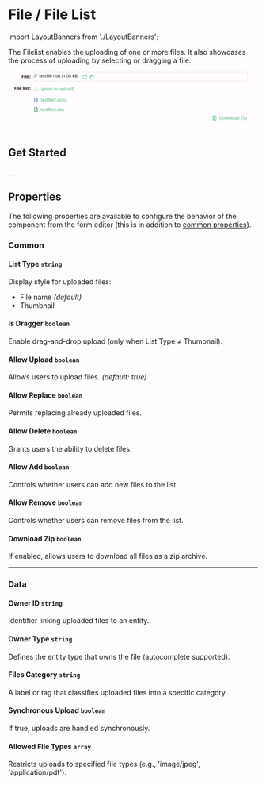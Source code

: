 # File / File List

import LayoutBanners from './LayoutBanners';

The Filelist enables the uploading of one or more files. It also showcases the process of uploading by selecting or dragging a file.

![Image](../Entity-References/images/filelist1.png)

[//]: # '<iframe width="100%" height="500" src="https://pd-docs-adminportal-test.shesha.dev/shesha/forms-designer/?id=3745cb52-d48c-478c-8d34-b5743f7c9388" title="File / Filelist component" ></iframe>'

## **Get Started**

<LayoutBanners url="https://app.guideflow.com/embed/6kw1welczp" type={1}/>
___

## Properties

The following properties are available to configure the behavior of the component from the form editor (this is in addition to [common properties](/docs/front-end-basics/form-components/common-component-properties)).

### Common

#### **List Type** `string`  
Display style for uploaded files:
- File name *(default)*
- Thumbnail

#### **Is Dragger** `boolean`  
Enable drag-and-drop upload (only when List Type ≠ Thumbnail).

#### **Allow Upload** `boolean`  
Allows users to upload files. *(default: true)*

#### **Allow Replace** `boolean`  
Permits replacing already uploaded files.

#### **Allow Delete** `boolean`  
Grants users the ability to delete files.

#### **Allow Add** ``boolean``
Controls whether users can add new files to the list.

#### **Allow Remove** ``boolean``
Controls whether users can remove files from the list.

#### **Download Zip** ``boolean``
If enabled, allows users to download all files as a zip archive.

___

### Data
#### **Owner ID** `string`  
Identifier linking uploaded files to an entity.

#### **Owner Type** `string`  
Defines the entity type that owns the file (autocomplete supported).

#### **Files Category** `string`
A label or tag that classifies uploaded files into a specific category.

#### **Synchronous Upload** `boolean`  
If true, uploads are handled synchronously.

#### **Allowed File Types** `array`  
Restricts uploads to specified file types (e.g., 'image/jpeg', 'application/pdf').




